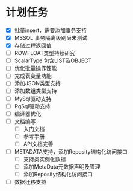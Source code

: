 # 计划任务

- [X] 批量insert，需要添加事务支持
- [X] MSSQL 事务隔离级别尚未测试
- [X] 存储过程返回值
- [ ] ROWFLOAT类型持续研究
- [ ] ScalarType 包含LIST及OBJECT
- [ ] 优化批量操作性能
- [ ] 完成表变量功能
- [ ] 添加JSON类型支持
- [ ] 添加数组类型支持
- [ ] MySql驱动支持
- [ ] PgSql驱动支持
- [ ] 编译器优化
- [ ] 文档编写
  - [ ] 入门文档
  - [ ] 参考手册
  - [ ] API文档完善
- [ ] METADATA支持，添加Reposity结构化访问接口
  - [ ] 支持类实例化数据
  - [ ] 添加MetaData元数据声明及管理
  - [ ] 添加Reposity结构化访问接口
- [ ] 数据迁移支持
